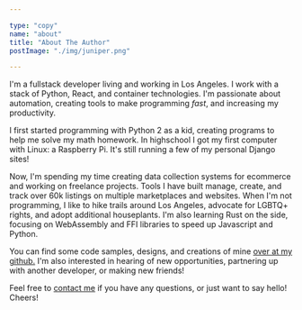 ```yaml
---

type: "copy"
name: "about"
title: "About The Author"
postImage: "./img/juniper.png"

---
```


I'm a fullstack developer living and working in Los Angeles. I work with a stack of Python, React, and container technologies. I'm passionate about automation, creating tools to make programming _fast_, and increasing my productivity.

I first started programming with Python 2 as a kid, creating programs to help me solve my math homework. In highschool I got my first computer with Linux: a Raspberry Pi. It's still running a few of my personal Django sites!

Now, I'm spending my time creating data collection systems for ecommerce and working on freelance projects. Tools I have built manage, create, and track over 60k listings on multiple marketplaces and websites. When I'm not programming, I like to hike trails around Los Angeles, advocate for LGBTQ+ rights, and adopt additional houseplants. I'm also learning Rust on the side, focusing on WebAssembly and FFI libraries to speed up Javascript and Python.

You can find some code samples, designs, and creations of mine [over at my github.](https://github.com/madelyneriksen/) I'm also interested in hearing of new opportunities, partnering up with another developer, or making new friends!

Feel free to [contact me](/contact) if you have any questions, or just want to say hello! Cheers!
